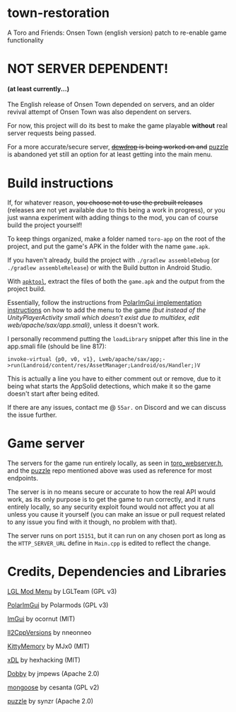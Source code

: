 # town-restoration
A Toro and Friends: Onsen Town (english version) patch to re-enable game functionality

# NOT SERVER DEPENDENT!
#### (at least currently...)
The English release of Onsen Town depended on servers, and an older revival attempt of Onsen Town was also dependent on servers.

For now, this project will do its best to make the game playable **without** real server requests being passed.

For a more accurate/secure server, ~~[dewdrop](https://github.com/synzr/dewdrop) is being worked on and~~ [puzzle](https://git.gay/synzr-archive/puzzle) is abandoned yet still an option for at least getting into the main menu.

# Build instructions
If, for whatever reason, ~~you choose not to use the prebuilt releases~~ (releases are not yet available due to this being a work in progress), or you just wanna experiment with adding things to the mod, you can of course build the project yourself!

To keep things organized, make a folder named `toro-app` on the root of the project, and put the game's APK in the folder with the name `game.apk`.

If you haven't already, build the project with `./gradlew assembleDebug` (or `./gradlew assembleRelease`) or with the Build button in Android Studio.

With [`apktool`](https://apktool.org/), extract the files of both the `game.apk` and the output from the project build.

Essentially, follow the instructions from [PolarImGui implementation instructions](https://github.com/Polarmods/PolarImGui/tree/main?tab=readme-ov-file#implementation) on how to add the menu to the game *(but instead of the UnityPlayerActivity smali which doesn't exist due to multidex, edit web/apache/sax/app.smali)*, unless it doesn't work.

I personally recommend putting the `loadLibrary` snippet after this line in the app.smali file (should be line 817):
```
invoke-virtual {p0, v0, v1}, Lweb/apache/sax/app;->run(Landroid/content/res/AssetManager;Landroid/os/Handler;)V
```

This is actually a line you have to either comment out or remove, due to it being what starts the AppSolid detections, which make it so the game doesn't start after being edited.

If there are any issues, contact me @ `55ar.` on Discord and we can discuss the issue further.

# Game server

The servers for the game run entirely locally, as seen in [toro_webserver.h](app/src/main/jni/toro_webserver/toro_webserver.h), and the [puzzle](https://github.com/synzr/puzzle/) repo mentioned above was used as reference for most endpoints.

The server is in no means secure or accurate to how the real API would work, as its only purpose is to get the game to run correctly, and it runs entirely locally, so any security exploit found would not affect you at all unless you cause it yourself (you can make an issue or pull request related to any issue you find with it though, no problem with that).

The server runs on port `15151`, but it can run on any chosen port as long as the `HTTP_SERVER_URL` define in `Main.cpp` is edited to reflect the change.

# Credits, Dependencies and Libraries
[LGL Mod Menu](https://github.com/LGLTeam/Android-Mod-Menu) by LGLTeam (GPL v3)

[PolarImGui](https://github.com/Polarmods/PolarImGui) by Polarmods (GPL v3)

[ImGui](https://github.com/ocornut/imgui) by ocornut (MIT)

[Il2CppVersions](https://github.com/nneonneo/Il2CppVersions) by nneonneo

[KittyMemory](https://github.com/MJx0/KittyMemory) by MJx0 (MIT)

[xDL](https://github.com/hexhacking/xDL) by hexhacking (MIT)

[Dobby](https://github.com/jmpews/Dobby) by jmpews (Apache 2.0)

[mongoose](https://github.com/cesanta/mongoose) by cesanta (GPL v2)

[puzzle](https://git.gay/synzr-archive/puzzle) by synzr (Apache 2.0)
